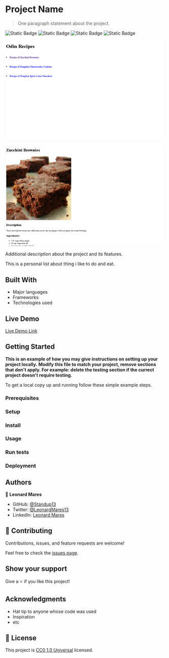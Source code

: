 # Project Name

> One paragraph statement about the project.

![Static Badge](https://img.shields.io/badge/git-F05032?style=for-the-badge&logo=git&logoColor=F05032&logoSize=auto&labelColor=white) ![Static Badge](https://img.shields.io/badge/github-181717?style=for-the-badge&logo=github&logoColor=181717&logoSize=auto&labelColor=white) ![Static Badge](https://img.shields.io/badge/visual%20studio%20code-007ACC?style=for-the-badge&logo=visualstudiocode&logoColor=007ACC&logoSize=auto&labelColor=white) ![Static Badge](https://img.shields.io/badge/html%205-E34F26?style=for-the-badge&logo=html5&logoColor=E34F26&logoSize=auto&labelColor=white)

![screenshot](./Odin%20recipes.png)

![screenshot](./Brownie%20recipe.png)

Additional description about the project and its features.

This is a personal list about thing i like to do and eat.

## Built With

- Major languages
- Frameworks
- Technologies used

## Live Demo

[Live Demo Link](https://standup13.github.io/odin-recipes/)

## Getting Started

**This is an example of how you may give instructions on setting up your project locally.**
**Modify this file to match your project, remove sections that don't apply. For example: delete the testing section if the currect project doesn't require testing.**

To get a local copy up and running follow these simple example steps.

### Prerequisites

### Setup

### Install

### Usage

### Run tests

### Deployment

## Authors

👤 **Leonard Mares**

- GitHub: [@Standup13](https://github.com/Standup13)
- Twitter: [@LeonardMares13](https://twitter.com/LeonardMares13)
- LinkedIn: [Leonard Mares](https://www.linkedin.com/in/leonard-mares-31b47822a/)

## 🤝 Contributing

Contributions, issues, and feature requests are welcome!

Feel free to check the [issues page](https://github.com/Standup13/odin-recipes/issues).

## Show your support

Give a ⭐️ if you like this project!

## Acknowledgments

- Hat tip to anyone whose code was used
- Inspiration
- etc

## 📝 License

This project is [CC0 1.0 Universal](LICENSE) licensed.